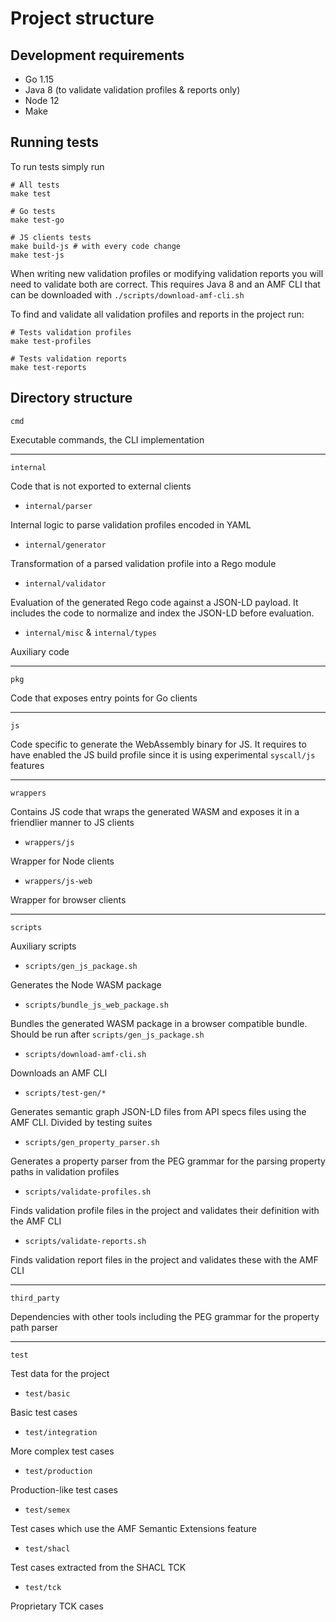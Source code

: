 # Project structure

## Development requirements

* Go 1.15
* Java 8 (to validate validation profiles & reports only)
* Node 12
* Make

## Running tests

To run tests simply run

```shell
# All tests
make test

# Go tests
make test-go

# JS clients tests
make build-js # with every code change
make test-js
```

When writing new validation profiles or modifying validation reports you will need to validate both are correct. This 
requires Java 8 and an AMF CLI that can be downloaded with `./scripts/download-amf-cli.sh`

To find and validate all validation profiles and reports in the project run:

```shell
# Tests validation profiles
make test-profiles

# Tests validation reports
make test-reports
```


## Directory structure

`cmd`

Executable commands, the CLI implementation

---

`internal`

Code that is not exported to external clients 

* `internal/parser`

Internal logic to parse validation profiles encoded in YAML

* `internal/generator`

Transformation of a parsed validation profile into a Rego module

* `internal/validator`

Evaluation of the generated Rego code against a JSON-LD payload. It includes the
code to normalize and index the JSON-LD before evaluation.

* `internal/misc` & `internal/types`

Auxiliary code

---

`pkg`

Code that exposes entry points for Go clients

---

`js`

Code specific to generate the WebAssembly binary for JS. It requires to have enabled the
JS build profile since it is using experimental `syscall/js` features

---

`wrappers`

Contains JS code that wraps the generated WASM and exposes it in a friendlier manner to JS clients

* `wrappers/js`

Wrapper for Node clients

* `wrappers/js-web`

Wrapper for browser clients

---

`scripts`

Auxiliary scripts

* `scripts/gen_js_package.sh`

Generates the Node WASM package

* `scripts/bundle_js_web_package.sh`

Bundles the generated WASM package in a browser compatible bundle. Should be run after `scripts/gen_js_package.sh`

* `scripts/download-amf-cli.sh`

Downloads an AMF CLI

* `scripts/test-gen/*`

Generates semantic graph JSON-LD files from API specs files using the AMF CLI. Divided by testing suites

* `scripts/gen_property_parser.sh` 

Generates a property parser from the PEG grammar for the parsing property paths in validation profiles

* `scripts/validate-profiles.sh`

Finds validation profile files in the project and validates their definition with the AMF CLI

* `scripts/validate-reports.sh`

Finds validation report files in the project and validates these with the AMF CLI

---

`third_party`

Dependencies with other tools including the PEG grammar for the property path parser

---

`test`

Test data for the project

* `test/basic`

Basic test cases

* `test/integration`

More complex test cases

* `test/production`

Production-like test cases

* `test/semex`

Test cases which use the AMF Semantic Extensions feature 

* `test/shacl`

Test cases extracted from the SHACL TCK

* `test/tck`

Proprietary TCK cases